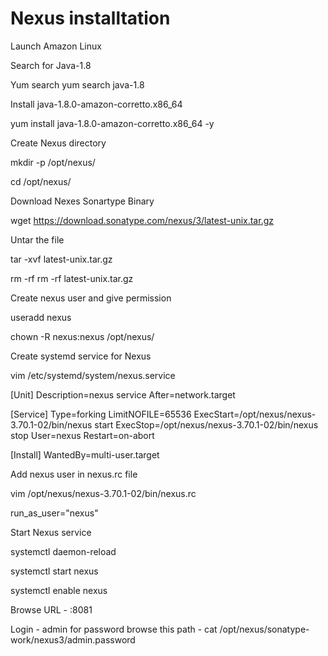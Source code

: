 # Nexus installtation

Launch Amazon Linux

Search for Java-1.8

Yum search yum search java-1.8

Install java-1.8.0-amazon-corretto.x86_64  

yum install java-1.8.0-amazon-corretto.x86_64 -y

Create Nexus directory 

mkdir -p /opt/nexus/

cd /opt/nexus/

Download Nexes Sonartype Binary 

wget https://download.sonatype.com/nexus/3/latest-unix.tar.gz

Untar the file

tar -xvf latest-unix.tar.gz

rm -rf rm -rf latest-unix.tar.gz

Create nexus user and give permission

useradd nexus

chown -R nexus:nexus /opt/nexus/

Create systemd service for Nexus

vim /etc/systemd/system/nexus.service

[Unit]
Description=nexus service
After=network.target

[Service]
Type=forking
LimitNOFILE=65536
ExecStart=/opt/nexus/nexus-3.70.1-02/bin/nexus start
ExecStop=/opt/nexus/nexus-3.70.1-02/bin/nexus stop
User=nexus
Restart=on-abort

[Install]
WantedBy=multi-user.target


Add nexus user in nexus.rc file

vim /opt/nexus/nexus-3.70.1-02/bin/nexus.rc

run_as_user="nexus"
  
Start Nexus service

systemctl daemon-reload

systemctl start nexus

systemctl enable nexus

Browse URL - <Server IP>:8081

Login - admin
for password browse this path - cat /opt/nexus/sonatype-work/nexus3/admin.password
